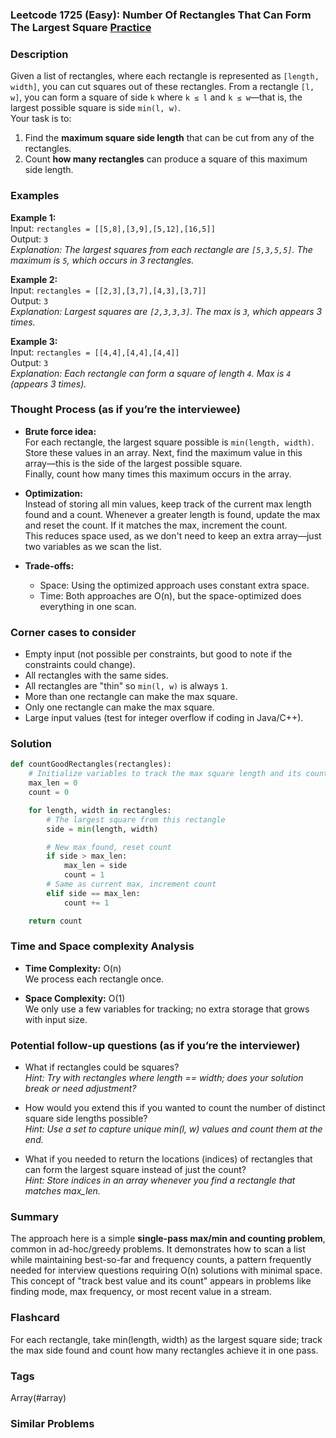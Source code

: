 ### Leetcode 1725 (Easy): Number Of Rectangles That Can Form The Largest Square [Practice](https://leetcode.com/problems/number-of-rectangles-that-can-form-the-largest-square)

### Description  
Given a list of rectangles, where each rectangle is represented as `[length, width]`, you can cut squares out of these rectangles. From a rectangle `[l, w]`, you can form a square of side `k` where `k ≤ l` and `k ≤ w`—that is, the largest possible square is side `min(l, w)`.  
Your task is to:
1. Find the **maximum square side length** that can be cut from any of the rectangles.
2. Count **how many rectangles** can produce a square of this maximum side length.

### Examples  

**Example 1:**  
Input: `rectangles = [[5,8],[3,9],[5,12],[16,5]]`  
Output: `3`  
*Explanation: The largest squares from each rectangle are `[5,3,5,5]`. The maximum is `5`, which occurs in 3 rectangles.*

**Example 2:**  
Input: `rectangles = [[2,3],[3,7],[4,3],[3,7]]`  
Output: `3`  
*Explanation: Largest squares are `[2,3,3,3]`. The max is `3`, which appears 3 times.*

**Example 3:**  
Input: `rectangles = [[4,4],[4,4],[4,4]]`  
Output: `3`  
*Explanation: Each rectangle can form a square of length `4`. Max is `4` (appears 3 times).*

### Thought Process (as if you’re the interviewee)  
- **Brute force idea:**  
  For each rectangle, the largest square possible is `min(length, width)`. Store these values in an array.
  Next, find the maximum value in this array—this is the side of the largest possible square.  
  Finally, count how many times this maximum occurs in the array.

- **Optimization:**  
  Instead of storing all min values, keep track of the current max length found and a count. Whenever a greater length is found, update the max and reset the count. If it matches the max, increment the count.  
  This reduces space used, as we don't need to keep an extra array—just two variables as we scan the list.

- **Trade-offs:**  
  - Space: Using the optimized approach uses constant extra space.
  - Time: Both approaches are O(n), but the space-optimized does everything in one scan.


### Corner cases to consider  
- Empty input (not possible per constraints, but good to note if the constraints could change).
- All rectangles with the same sides.
- All rectangles are "thin" so `min(l, w)` is always `1`.
- More than one rectangle can make the max square.
- Only one rectangle can make the max square.
- Large input values (test for integer overflow if coding in Java/C++).

### Solution

```python
def countGoodRectangles(rectangles):
    # Initialize variables to track the max square length and its count
    max_len = 0
    count = 0

    for length, width in rectangles:
        # The largest square from this rectangle
        side = min(length, width)

        # New max found, reset count
        if side > max_len:
            max_len = side
            count = 1
        # Same as current max, increment count
        elif side == max_len:
            count += 1

    return count
```

### Time and Space complexity Analysis  

- **Time Complexity:** O(n)  
  We process each rectangle once.

- **Space Complexity:** O(1)  
  We only use a few variables for tracking; no extra storage that grows with input size.


### Potential follow-up questions (as if you’re the interviewer)  

- What if rectangles could be squares?  
  *Hint: Try with rectangles where length == width; does your solution break or need adjustment?*

- How would you extend this if you wanted to count the number of distinct square side lengths possible?  
  *Hint: Use a set to capture unique min(l, w) values and count them at the end.*

- What if you needed to return the locations (indices) of rectangles that can form the largest square instead of just the count?  
  *Hint: Store indices in an array whenever you find a rectangle that matches max_len.*

### Summary
The approach here is a simple **single-pass max/min and counting problem**, common in ad-hoc/greedy problems. It demonstrates how to scan a list while maintaining best-so-far and frequency counts, a pattern frequently needed for interview questions requiring O(n) solutions with minimal space. This concept of "track best value and its count" appears in problems like finding mode, max frequency, or most recent value in a stream.


### Flashcard
For each rectangle, take min(length, width) as the largest square side; track the max side found and count how many rectangles achieve it in one pass.

### Tags
Array(#array)

### Similar Problems
